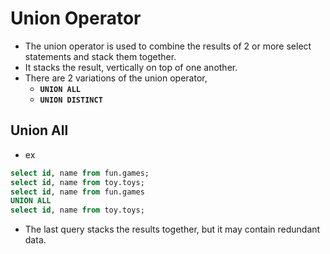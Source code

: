 # Union Operator

- The union operator is used to combine the results of 2 or more select statements and stack them together.
- It stacks the result, vertically on top of one another.
- There are 2 variations of the union operator,
  - **`UNION ALL`**
  - **`UNION DISTINCT`**

## Union All

- ex

```sql
select id, name from fun.games;
select id, name from toy.toys;
select id, name from fun.games
UNION ALL
select id, name from toy.toys;
```

- The last query stacks the results together, but it may contain redundant data.
